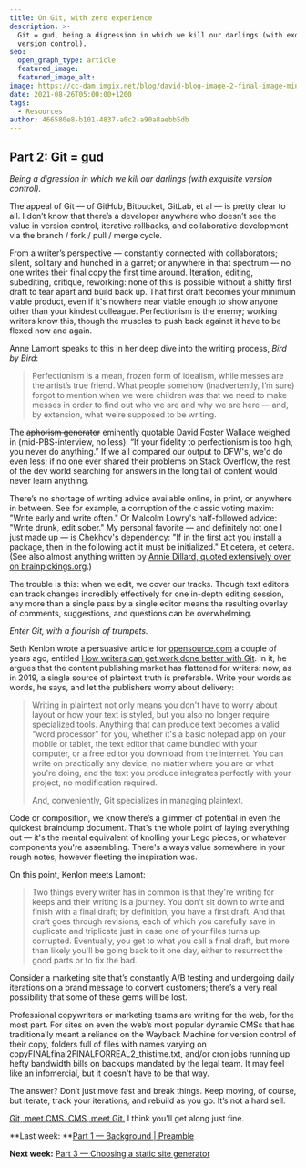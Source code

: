 ```yaml
---
title: On Git, with zero experience
description: >-
  Git = gud, being a digression in which we kill our darlings (with exquisite
  version control).
seo:
  open_graph_type: article
  featured_image:
  featured_image_alt:
image: https://cc-dam.imgix.net/blog/david-blog-image-2-final-image-min.jpg
date: 2021-08-26T05:00:00+1200
tags:
  - Resources
author: 466580e8-b101-4837-a0c2-a90a8aebb5db
---
```

## Part 2: **Git = gud**

*Being a digression in which we kill our darlings (with exquisite version control).*

The appeal of Git — of GitHub, Bitbucket, GitLab, et al — is pretty clear to all. I don’t know that there’s a developer anywhere who doesn’t see the value in version control, iterative rollbacks, and collaborative development via the branch / fork / pull / merge cycle.

From a writer’s perspective — constantly connected with collaborators; silent, solitary and hunched in a garret; or anywhere in that spectrum — no one writes their final copy the first time around. Iteration, editing, subediting, critique, reworking: none of this is possible without a shitty first draft to tear apart and build back up. That first draft becomes your minimum viable product, even if it's nowhere near viable enough to show anyone other than your kindest colleague. Perfectionism is the enemy; working writers know this, though the muscles to push back against it have to be flexed now and again.

Anne Lamont speaks to this in her deep dive into the writing process, *Bird by Bird*\:

> Perfectionism is a mean, frozen form of idealism, while messes are the artist’s true friend. What people somehow (inadvertently, I’m sure) forgot to mention when we were children was that we need to make messes in order to find out who we are and why we are here — and, by extension, what we’re supposed to be writing.

The ~~aphorism generator~~ eminently quotable David Foster Wallace weighed in (mid-PBS-interview, no less): “If your fidelity to perfectionism is too high, you never do anything.” If we all compared our output to DFW's, we'd do even less; if no one ever shared their problems on Stack Overflow, the rest of the dev world searching for answers in the long tail of content would never learn anything.

There’s no shortage of writing advice available online, in print, or anywhere in between. See for example, a corruption of the classic voting maxim: "Write early and write often." Or Malcolm Lowry's half-followed advice: "Write drunk, edit sober." My personal favorite — and definitely not one I just made up — is Chekhov's dependency: "If in the first act you install a package, then in the following act it must be initialized." Et cetera, et cetera. (See also almost anything written by [Annie Dillard, quoted extensively over on brainpickings.org](https://www.brainpickings.org/2013/08/09/annie-dillard-on-writing/).)

The trouble is this: when we edit, we cover our tracks. Though text editors can track changes incredibly effectively for one in-depth editing session, any more than a single pass by a single editor means the resulting overlay of comments, suggestions, and questions can be overwhelming.

*Enter Git, with a flourish of trumpets.*

Seth Kenlon wrote a persuasive article for [opensource.com](http://opensource.com) a couple of years ago, entitled [How writers can get work done better with Git](https://opensource.com/article/19/4/write-git). In it, he argues that the content publishing market has flattened for writers: now, as in 2019, a single source of plaintext truth is preferable. Write your words as words, he says, and let the publishers worry about delivery:

> Writing in plaintext not only means you don't have to worry about layout or how your text is styled, but you also no longer require specialized tools. Anything that can produce text becomes a valid "word processor" for you, whether it's a basic notepad app on your mobile or tablet, the text editor that came bundled with your computer, or a free editor you download from the internet. You can write on practically any device, no matter where you are or what you're doing, and the text you produce integrates perfectly with your project, no modification required.
>
>
> And, conveniently, Git specializes in managing plaintext.

Code or composition, we know there’s a glimmer of potential in even the quickest braindump document. That's the whole point of laying everything out — it's the mental equivalent of knolling your Lego pieces, or whatever components you're assembling. There's always value somewhere in your rough notes, however fleeting the inspiration was.

On this point, Kenlon meets Lamont:

> Two things every writer has in common is that they're writing for keeps and their writing is a journey. You don't sit down to write and finish with a final draft; by definition, you have a first draft. And that draft goes through revisions, each of which you carefully save in duplicate and triplicate just in case one of your files turns up corrupted. Eventually, you get to what you call a final draft, but more than likely you'll be going back to it one day, either to resurrect the good parts or to fix the bad.

Consider a marketing site that’s constantly A/B testing and undergoing daily iterations on a brand message to convert customers; there’s a very real possibility that some of these gems will be lost.

Professional copywriters or marketing teams are writing for the web, for the most part. For sites on even the web’s most popular dynamic CMSs that has traditionally meant a reliance on the Wayback Machine for version control of their copy, folders full of files with names varying on copyFINALfinal2FINALFORREAL2\_thistime.txt, and/or cron jobs running up hefty bandwidth bills on backups mandated by the legal team. It may feel like an infomercial, but it doesn't have to be that way.

The answer? Don’t just move fast and break things. Keep moving, of course, but iterate, track your iterations, and rebuild as you go. It’s not a hard sell.

[Git, meet CMS. CMS, meet Git.](https://cloudcannon.com/git-cms/) I think you'll get along just fine.

**Last week: **[Part 1 — Background \| Preamble](https://cloudcannon.com/blog/how-i-created-my-first-static-website-with-zero-experience-1/)

**Next week:** [Part 3 — Choosing a static site generator](/blog/choosing-a-static-site-generator-with-zero-experience/)
